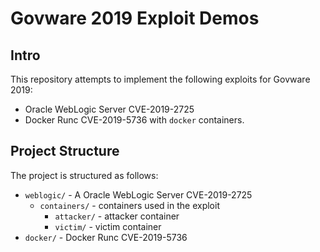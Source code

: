 # Govware 2019 Exploit Demos

## Intro
This repository attempts to implement the following exploits for Govware 2019:
- Oracle WebLogic Server CVE-2019-2725
- Docker Runc CVE-2019-5736
with `docker` containers.

## Project Structure
The project is structured as follows:
- `weblogic/` - A Oracle WebLogic Server CVE-2019-2725
    - `containers/` - containers used in the exploit 
        - `attacker/` - attacker container
        - `victim/` - victim container
- `docker/` - Docker Runc CVE-2019-5736
